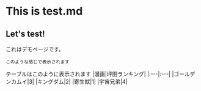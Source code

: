 # This is test.md
## Let's test!
これはデモページです。

```
このような感じで表示されます
```

テーブルはこのように表示されます
|漫画|坪田ランキング|
|:---|:---|
|ゴールデンカムイ|3|
|キングダム|2|
|寄生獣|1|
|宇宙兄弟|4|



